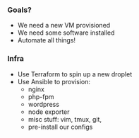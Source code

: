 ### Goals?

- We need a new VM provisioned
- We need some software installed
- Automate all things!

### Infra

- Use Terraform to spin up a new droplet
- Use Ansible to provision:
    - nginx
    - php-fpm
    - wordpress
    - node exporter
    - misc stuff: vim, tmux, git, 
    - pre-install our configs
    